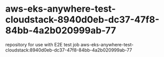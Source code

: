 # aws-eks-anywhere-test-cloudstack-8940d0eb-dc37-47f8-84bb-4a2b020999ab-77
repository for use with E2E test job aws-eks-anywhere-test-cloudstack:8940d0eb-dc37-47f8-84bb-4a2b020999ab-77

